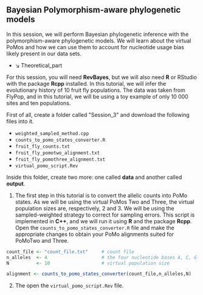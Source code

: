 ## Bayesian Polymorphism-aware phylogenetic models

In this session, we will perform Bayesian phylogenetic inference with the polymorphism-aware phylogenetic models. We will learn about the virtual PoMos and how we can use them to account for nucleotide usage bias likely present in our data sets. 

* &#8600; Theoretical_part

For this session, you will need **RevBayes**, but we will also need **R** or RStudio with the package **Rcpp** installed. In this tutorial, we will infer the evolutionary history of 10 fruit fly populations. The data was taken from FlyPop, and in this tutorial, we will be using a toy example of only 10 000 sites and ten populations. 

First of all, create a folder called "Session_3" and download the following files into it.

* ```weighted_sampled_method.cpp```
* ```counts_to_pomo_states_converter.R```
* ```fruit_fly_counts.txt```
* ```fruit_fly_pomotwo_alignment.txt```
* ```fruit_fly_pomothree_alignment.txt```
* ```virtual_pomo_script.Rev```

Inside this folder, create two more: one called **data** and another called **output**.

1. The first step in this tutorial is to convert the allelic counts into PoMo states. As we will be using the virtual PoMos Two and Three, the virtual population sizes are, respectively, 2 and 3. We will be using the sampled-weighted strategy to correct for sampling errors. This script is implemented in **C++**, and we will run it using **R** and the package **Rcpp**.  Open the ```counts_to_pomo_states_converter.R``` file and make the appropriate changes to obtain your PoMo alignments suited for PoMoTwo and Three. 

```r
count_file <- "count_file.txt"     # count file
n_alleles  <- 4                    # the four nucleotide bases A, C, G and T
N          <- 10                   # virtual population size

alignment <- counts_to_pomo_states_converter(count_file,n_alleles,N)
```

2. The open the ```virtual_pomo_script.Rev``` file. 